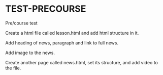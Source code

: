 # TEST-PRECOURSE
Pre/course test

Create a html file called lesson.html and add html structure in it.

Add heading of news, paragraph and link to full news.

Add image to the news.

Create another page called news.html, set its structure, and add video to the file.
